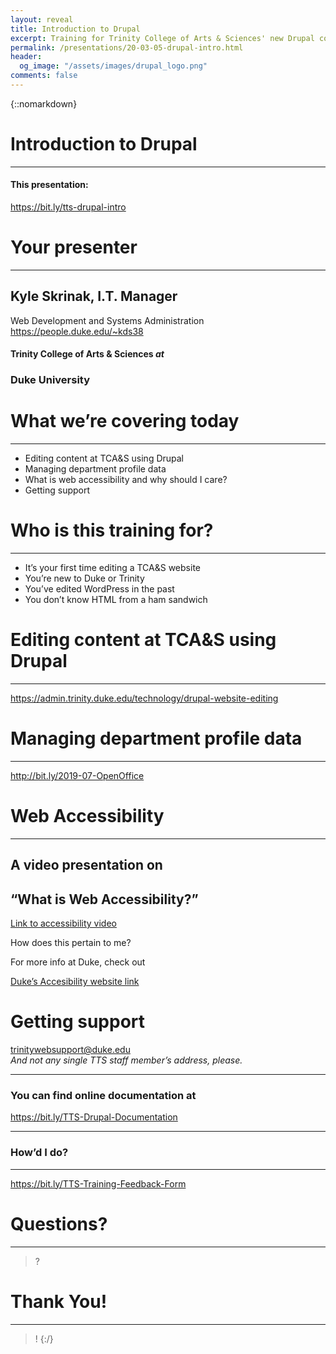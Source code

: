 ```yaml
---
layout: reveal
title: Introduction to Drupal
excerpt: Training for Trinity College of Arts & Sciences' new Drupal content editors
permalink: /presentations/20-03-05-drupal-intro.html
header:
  og_image: "/assets/images/drupal_logo.png"
comments: false
---
```

{::nomarkdown}

# Introduction to Drupal

----

#### This presentation:
https://bit.ly/tts-drupal-intro



# Your presenter

----

## Kyle Skrinak, I.T. Manager 
Web Development and Systems Administration  
https://people.duke.edu/~kds38  

#### Trinity College of Arts &amp; Sciences _at_
### Duke University



# What we’re covering today

----

* Editing content at TCA&S using Drupal
* Managing department profile data
* What is web accessibility and why should I care?
* Getting support



# Who is this training for?

----

* It’s your first time editing a TCA&S website
* You’re new to Duke or Trinity
* You’ve edited WordPress in the past
* You don’t know HTML from a ham sandwich



# Editing content at TCA&S using Drupal

----

https://admin.trinity.duke.edu/technology/drupal-website-editing



# Managing department profile data

----

http://bit.ly/2019-07-OpenOffice



# Web Accessibility

----

## A video presentation on   
## “What is Web Accessibility?” 

[Link to accessibility video](https://youtu.be/20SHvU2PKsM "Introduction to Web Accessibility and W3C Standards")

How does this pertain to me?

For more info at Duke, check out

[Duke’s Accesibility website link](https://web.accessibility.duke.edu/ "Duke’s Accesibility website link")



# Getting support

trinitywebsupport@duke.edu  
*And not any single TTS staff member’s address, please.*

----

### You can find online documentation at

https://bit.ly/TTS-Drupal-Documentation

----

### How’d I do?

----

https://bit.ly/TTS-Training-Feedback-Form



# Questions?

----

> ?



# Thank You!

----

> !
{:/}
